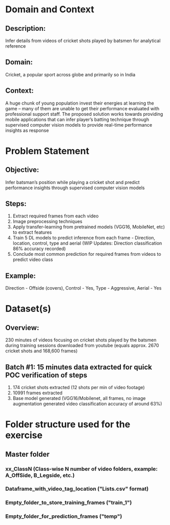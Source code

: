 # Domain and Context
## Description: 
Infer details from videos of cricket shots played by batsmen for analytical reference
## Domain: 
Cricket, a popular sport across globe and primarily so in India
## Context: 
A huge chunk of young population invest their energies at learning the game – many of them are unable to get their performance evaluated with professional support staff. The proposed solution works towards providing mobile applications that can infer player’s batting technique through supervised computer vision models to provide real-time performance insights as response

# Problem Statement
## Objective: 
Infer batsman’s position while playing a cricket shot and predict performance insights through supervised computer vision models
## Steps:
1. Extract required frames from each video
2. Image preprocessing techniques
3. Apply transfer-learning from pretrained models (VGG16, MobileNet, etc) to extract features
4. Train 5 DL models to predict inference from each frame - Direction, location, control, type and aerial
(WIP Updates: Direction classification 86% accuracy recorded)
5. Conclude most common prediction for required frames from videos to predict video class
## Example: 
Direction - Offside (covers), Control - Yes, Type - Aggressive, Aerial - Yes

# Dataset(s)
## Overview:
230 minutes of videos focusing on cricket shots played by the batsmen during training sessions downloaded from youtube
(equals approx. 2670 cricket shots and 168,600 frames)
## Batch #1: 15 minutes data extracted for quick POC verification of steps
1. 174 cricket shots extracted (12 shots per min of video footage)
2. 10991 frames extracted
3. Base model generated (VGG16/Mobilenet, all frames, no image augmentation generated video classification accuracy of around 63%)

# Folder structure used for the exercise
## Master folder
### xx_ClassN (Class-wise N number of video folders, example: A_OffSide, B_Legside, etc.)
### Dataframe_with_video_tag_location ("Lists.csv" format)
### Empty_folder_to_store_training_frames ("train_1")
### Empty_folder_for_prediction_frames ("temp")
